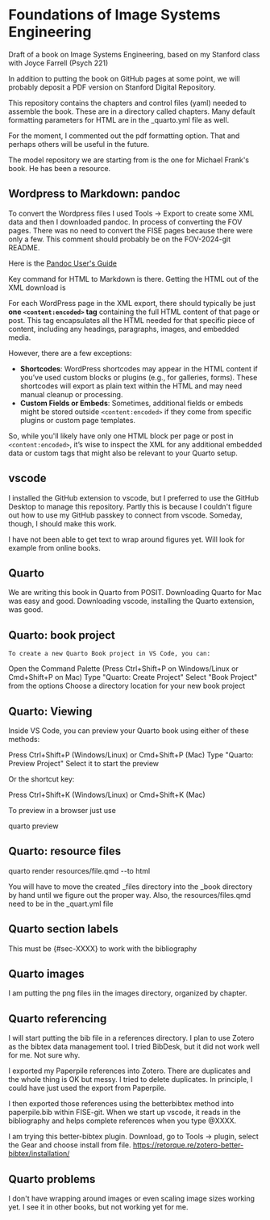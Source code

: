 # Foundations of Image Systems Engineering
Draft of a book on Image Systems Engineering, based on my Stanford class with Joyce Farrell (Psych 221)

In addition to putting the book on GitHub pages at some point, we will probably deposit a PDF version on Stanford Digital Repository.

This repository contains the chapters and control files (yaml) needed to assemble the book.  These are in a directory called chapters.
Many default formatting parameters for HTML are in the _quarto.yml file as well.

For the moment, I commented out the pdf formatting option.  That and perhaps others will be useful in the future.

The model repository we are starting from is the one for Michael Frank's book.  He has been a resource.

## Wordpress to Markdown:  pandoc

To convert the Wordpress files I used Tools -> Export to create some XML data and then I downloaded pandoc.
In process of converting the FOV pages.  There was no need to convert the FISE pages because there were only a few.
This comment should probably be on the FOV-2024-git README.

Here is the [Pandoc User's Guide](https://pandoc.org/MANUAL.html)

Key command for HTML to Markdown is there.  Getting the HTML out of the XML download is

For each WordPress page in the XML export, there should typically be just **one `<content:encoded>` tag** containing the full HTML content of that page or post. This tag encapsulates all the HTML needed for that specific piece of content, including any headings, paragraphs, images, and embedded media.

However, there are a few exceptions:
- **Shortcodes**: WordPress shortcodes may appear in the HTML content if you’ve used custom blocks or plugins (e.g., for galleries, forms). These shortcodes will export as plain text within the HTML and may need manual cleanup or processing.
- **Custom Fields or Embeds**: Sometimes, additional fields or embeds might be stored outside `<content:encoded>` if they come from specific plugins or custom page templates. 

So, while you'll likely have only one HTML block per page or post in `<content:encoded>`, it’s wise to inspect the XML for any additional embedded data or custom tags that might also be relevant to your Quarto setup.

## vscode
I installed the GitHub extension to vscode, but I preferred to use the GitHub Desktop to manage this repository.  Partly this is because I couldn't figure out how to use my GitHub passkey to connect from vscode.  Someday, though, I should make this work.

I have not been able to get text to wrap around figures yet.  Will look for example from online books.

## Quarto

We are writing this book in Quarto from POSIT.  Downloading Quarto for Mac was easy and good.  Downloading vscode, installing the Quarto extension, was good.  

## Quarto: book project

    To create a new Quarto Book project in VS Code, you can:

Open the Command Palette (Press Ctrl+Shift+P on Windows/Linux or Cmd+Shift+P on Mac)
Type "Quarto: Create Project"
Select "Book Project" from the options
Choose a directory location for your new book project

## Quarto:  Viewing

Inside VS Code, you can preview your Quarto book using either of these methods:

   Press Ctrl+Shift+P (Windows/Linux) or Cmd+Shift+P (Mac)
   Type "Quarto: Preview Project"
   Select it to start the preview

Or the shortcut key:

   Press Ctrl+Shift+K (Windows/Linux) or Cmd+Shift+K (Mac)

To preview in a browser just use

   quarto preview

## Quarto: resource files

   quarto render resources/file.qmd --to html

You will have to move the created _files directory into the _book directory by hand until we figure out the proper way.
Also, the resources/files.qmd need to be in the _quart.yml file

## Quarto section labels

This must be {#sec-XXXX} to work with the bibliography


## Quarto images

I am putting the png files iin the images directory, organized by chapter.

## Quarto referencing

I will start putting the bib file in a references directory.  I plan to use Zotero as the bibtex data management tool.  I tried BibDesk, but it did not work well for me.  Not sure why.

I exported my Paperpile references into Zotero.  There are duplicates and the whole thing is OK but messy.  I tried to delete duplicates.  In principle, I could have just used the export from Paperpile.

I then exported those references using the betterbibtex method into paperpile.bib within FISE-git.  When we start up vscode, it reads in the bibliography and helps complete references when you type @XXXX.

I am trying this better-bibtex plugin.  Download, go to Tools -> plugin, select the Gear and choose install from file. https://retorque.re/zotero-better-bibtex/installation/

## Quarto problems

I don't have wrapping around images or even scaling image sizes working yet.  I see it in other books, but not working yet for me.



